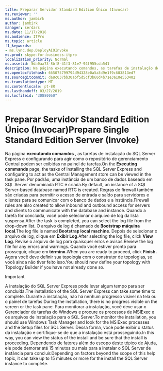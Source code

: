 ```yaml
---
title: Preparar Servidor Standard Edition Único (Invocar)
ms.reviewer: ''
ms.author: jambirk
author: jambirk
manager: serdars
ms.date: 11/17/2018
ms.audience: ITPro
ms.topic: article
f1_keywords:
- ms.lync.dep.DeployAIOInvoke
ms.prod: skype-for-business-itpro
localization_priority: Normal
ms.assetid: 5da0aa73-8bf8-41f3-81e7-94f955cda541
description: Na página executando comandos, as tarefas de instalação do SQL Server Express e configurando para agir como o repositório de gerenciamento Central podem ser exibidas no painel de tarefas. Por padrão, uma instância de um banco de dados baseado em SQL Server denominada RTC é criada. Regras de firewall também são criadas para permitir o acesso de entrada e saído para servidores e clientes para se comunicar com o banco de dados e a instância. Quando a tarefa for concluída, você pode selecionar o arquivo de log da lista suspensa. O arquivo de log é chamado de Bootstrap máquina local. Depois de selecionar o arquivo de log, clique em Exibir Log. Revise o arquivo de log para quaisquer erros e avisos. Quando você estiver pronto para prosseguir, clique em Concluir. Agora você deve definir sua topologia com o construtor de topologias, se você ainda não tiver feito isso.
ms.openlocfilehash: 665075799794d94328e0a5a3d9e1f9c603813ed7
ms.sourcegitcommit: da8c037bb30abf5d5cf3b60d4b71e3a10e553402
ms.translationtype: MT
ms.contentlocale: pt-BR
ms.lasthandoff: 03/27/2019
ms.locfileid: "30880060"
---
```

# <a name="prepare-single-standard-edition-server-invoke"></a><span data-ttu-id="dc520-111">Preparar Servidor Standard Edition Único (Invocar)</span><span class="sxs-lookup"><span data-stu-id="dc520-111">Prepare Single Standard Edition Server (Invoke)</span></span>
 
<span data-ttu-id="dc520-112">Na página **executando comandos** , as tarefas de instalação do SQL Server Express e configurando para agir como o repositório de gerenciamento Central podem ser exibidas no painel de tarefas.</span><span class="sxs-lookup"><span data-stu-id="dc520-112">On the **Executing commands** page, the tasks of installing the SQL Server Express and configuring to act as the Central Management store can be viewed in the task pane.</span></span> <span data-ttu-id="dc520-113">Por padrão, uma instância de um banco de dados baseado em SQL Server denominada RTC é criada.</span><span class="sxs-lookup"><span data-stu-id="dc520-113">By default, an instance of a SQL Server-based database named RTC is created.</span></span> <span data-ttu-id="dc520-114">Regras de firewall também são criadas para permitir o acesso de entrada e saído para servidores e clientes para se comunicar com o banco de dados e a instância.</span><span class="sxs-lookup"><span data-stu-id="dc520-114">Firewall rules are also created to allow inbound and outbound access for servers and clients to communicate with the database and instance.</span></span> <span data-ttu-id="dc520-115">Quando a tarefa for concluída, você pode selecionar o arquivo de log da lista suspensa.</span><span class="sxs-lookup"><span data-stu-id="dc520-115">After the task is completed, you can select the log file from the drop-down list.</span></span> <span data-ttu-id="dc520-116">O arquivo de log é chamado de **Bootstrap máquina local**.</span><span class="sxs-lookup"><span data-stu-id="dc520-116">The log file is named **Bootstrap local machine**.</span></span> <span data-ttu-id="dc520-117">Depois de selecionar o arquivo de log, clique em **Exibir Log**.</span><span class="sxs-lookup"><span data-stu-id="dc520-117">After selecting the log file, click **View Log**.</span></span> <span data-ttu-id="dc520-118">Revise o arquivo de log para quaisquer erros e avisos.</span><span class="sxs-lookup"><span data-stu-id="dc520-118">Review the log file for any errors and warnings.</span></span> <span data-ttu-id="dc520-119">Quando você estiver pronto para prosseguir, clique em **término.**</span><span class="sxs-lookup"><span data-stu-id="dc520-119">When you are ready to proceed, click **Finish.**</span></span> <span data-ttu-id="dc520-120">Agora você deve definir sua topologia com o construtor de topologias, se você ainda não tiver feito isso.</span><span class="sxs-lookup"><span data-stu-id="dc520-120">You should now define your topology with Topology Builder if you have not already done so.</span></span>
  
> [!IMPORTANT]
> <span data-ttu-id="dc520-121">A instalação do SQL Server Express pode levar algum tempo para ser concluída.</span><span class="sxs-lookup"><span data-stu-id="dc520-121">The installation of the SQL Server Express can take some time to complete.</span></span> <span data-ttu-id="dc520-122">Durante a instalação, não há nenhum progresso visível na tela ou o painel de tarefas.</span><span class="sxs-lookup"><span data-stu-id="dc520-122">During the installation, there is no progress visible on the screen or the task pane.</span></span> <span data-ttu-id="dc520-123">Para monitorar a instalação, você deve usar o Gerenciador de tarefas do Windows e procure os processos de MSIExec e os arquivos de instalação para o SQL Server.</span><span class="sxs-lookup"><span data-stu-id="dc520-123">To monitor the installation, you should use Windows Task Manager and look for the MSIExec processes and the Setup files for SQL Server.</span></span> <span data-ttu-id="dc520-124">Dessa forma, você pode exibir o status da instalação e certifique-se de que a instalação está prosseguindo.</span><span class="sxs-lookup"><span data-stu-id="dc520-124">In this way, you can view the status of the install and be sure that the install is proceeding.</span></span> <span data-ttu-id="dc520-125">Dependendo de fatores além do escopo deste tópico de Ajuda, ele pode demorar até 15 minutos ou mais para a instalar o SQL Server de instância para concluir.</span><span class="sxs-lookup"><span data-stu-id="dc520-125">Depending on factors beyond the scope of this help topic, it can take up to 15 minutes or more for the install the SQL Server instance to complete.</span></span> 
  

